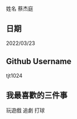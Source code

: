 姓名
蔡杰庭


日期
----
2022/03/23

Github Username
---------------
tjt1024

我最喜歡的三件事
---------------
玩遊戲
追劇
打球